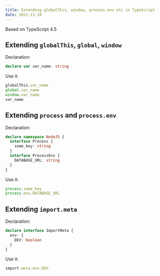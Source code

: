 ```yaml
---
title: Extending globalThis, window, process.env etc in TypeScript
date: 2021-11-18
---
```


Based on TypeScript 4.5

## Extending `globalThis`, `global`, `window`

Declaration:

```ts
declare var var_name: string
```

Use it:

```ts
globalThis.var_name
global.var_name
window.var_name
var_name
```

## Extending `process` and `process.env`

Declaration:

```ts
declare namespace NodeJS {
  interface Process {
    some_key: string
  }
  interface ProcessEnv {
    DATABASE_URL: string
  }
}
```

Use it:

```ts
process.some_key
process.env.DATABASE_URL
```

## Extending `import.meta`

Declaration:

```ts
declare interface ImportMeta {
  env: {
    DEV: boolean
  }
}
```

Use it:

```ts
import.meta.env.DEV
```
